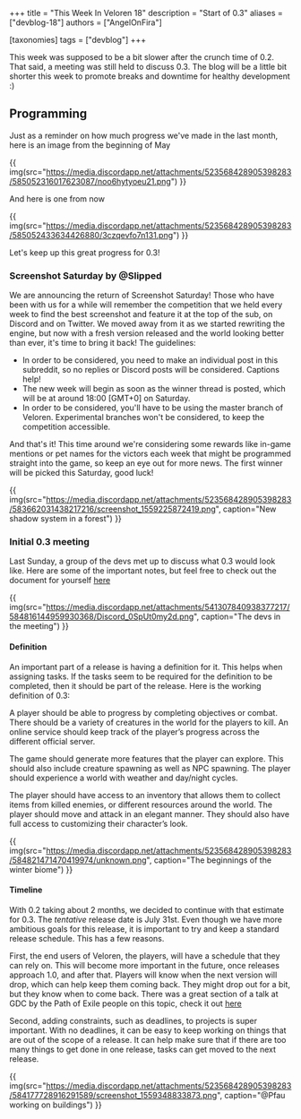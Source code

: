 +++
title = "This Week In Veloren 18"
description = "Start of 0.3"
aliases = ["devblog-18"]
authors = ["AngelOnFira"]

[taxonomies]
tags = ["devblog"]
+++

This week was supposed to be a bit slower after the crunch time of 0.2. That said, a meeting was still held to discuss 0.3. The blog will be a little bit shorter this week to promote breaks and downtime for healthy development :)

## Programming

Just as a reminder on how much progress we've made in the last month, here is an image from the beginning of May

{{ img(src="https://media.discordapp.net/attachments/523568428905398283/585052316017623087/noo6hytyoeu21.png") }}

And here is one from now

{{ img(src="https://media.discordapp.net/attachments/523568428905398283/585052433634426880/3czqevfo7n131.png") }}

Let's keep up this great progress for 0.3!

### Screenshot Saturday by @Slipped

We are announcing the return of Screenshot Saturday! Those who have been with us for a while will remember the competition that we held every week to find the best screenshot and feature it at the top of the sub, on Discord and on Twitter. We moved away from it as we started rewriting the engine, but now with a fresh version released and the world looking better than ever, it's time to bring it back! The guidelines:

- In order to be considered, you need to make an individual post in this subreddit, so no replies or Discord posts will be considered. Captions help!
- The new week will begin as soon as the winner thread is posted, which will be at around 18:00 [GMT+0] on Saturday.
- In order to be considered, you'll have to be using the master branch of Veloren. Experimental branches won't be considered, to keep the competition accessible.

And that's it! This time around we're considering some rewards like in-game mentions or pet names for the victors each week that might be programmed straight into the game, so keep an eye out for more news. The first winner will be picked this Saturday, good luck!

{{ img(src="https://media.discordapp.net/attachments/523568428905398283/583662031438217216/screenshot_1559225872419.png", caption="New shadow system in a forest") }}

### Initial 0.3 meeting

Last Sunday, a group of the devs met up to discuss what 0.3 would look like. Here are some of the important notes, but feel free to check out the document for yourself [here](https://docs.google.com/document/d/15i50N7dISQBaGif1ilfVwhhmt3Ylh46Lam-Lw3l8Gcg/edit?usp=sharing)

{{ img(src="https://media.discordapp.net/attachments/541307840938377217/584816144959930368/Discord_0SpUt0my2d.png", caption="The devs in the meeting") }}

#### Definition

An important part of a release is having a definition for it. This helps when assigning tasks. If the tasks seem to be required for the definition to be completed, then it should be part of the release. Here is the working definition of 0.3:

A player should be able to progress by completing objectives or combat. There should be a variety of creatures in the world for the players to kill. An online service should keep track of the player’s progress across the different official server.

The game should generate more features that the player can explore. This should also include creature spawning as well as NPC spawning. The player should experience a world with weather and day/night cycles.

The player should have access to an inventory that allows them to collect items from killed enemies, or different resources around the world. The player should move and attack in an elegant manner. They should also have full access to customizing their character’s look.

{{ img(src="https://media.discordapp.net/attachments/523568428905398283/584821471470419974/unknown.png", caption="The beginnings of the winter biome") }}

#### Timeline

With 0.2 taking about 2 months, we decided to continue with that estimate for 0.3. The *tentative* release date is July 31st. Even though we have more ambitious goals for this release, it is important to try and keep a standard release schedule. This has a few reasons.

First, the end users of Veloren, the players, will have a schedule that they can rely on. This will become more important in the future, once releases approach 1.0, and after that. Players will know when the next version will drop, which can help keep them coming back. They might drop out for a bit, but they know when to come back. There was a great section of a talk at GDC by the Path of Exile people on this topic, check it out [here](https://youtu.be/tmuy9fyNUjY?t=1076)

Second, adding constraints, such as deadlines, to projects is super important. With no deadlines, it can be easy to keep working on things that are out of the scope of a release. It can help make sure that if there are too many things to get done in one release, tasks can get moved to the next release.

{{ img(src="https://media.discordapp.net/attachments/523568428905398283/584177728916291589/screenshot_1559348833873.png", caption="@Pfau working on buildings") }}
